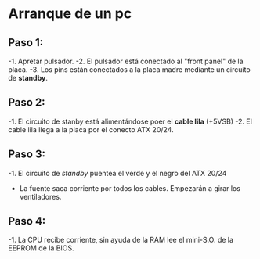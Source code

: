 # Arranque de un pc

## Paso 1:

-1. Apretar pulsador.
-2. El pulsador está conectado al "front panel" de la placa.
-3. Los pins están conectados a la placa madre mediante  un circuito de **standby**.

## Paso 2:
-1. El circuito de stanby está alimentándose poer el **cable lila** (+5VSB)
-2. El cable lila llega a la placa por el conecto ATX 20/24.

## Paso 3:
-1. El circuito de *standby* puentea el verde y el negro del ATX 20/24
- La fuente saca corriente por todos los cables. Empezarán a girar los ventiladores.

## Paso 4:
-1. La CPU recibe corriente, sin ayuda de la RAM lee el mini-S.O. de la EEPROM de la BIOS.
